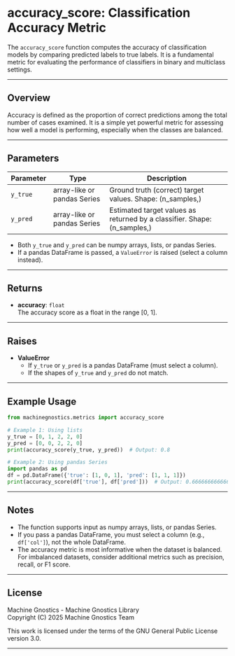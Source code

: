 # accuracy_score: Classification Accuracy Metric

The `accuracy_score` function computes the accuracy of classification models by comparing predicted labels to true labels. It is a fundamental metric for evaluating the performance of classifiers in binary and multiclass settings.

---

## Overview

Accuracy is defined as the proportion of correct predictions among the total number of cases examined. It is a simple yet powerful metric for assessing how well a model is performing, especially when the classes are balanced.

---

## Parameters

| Parameter | Type                | Description                                                                 |
|-----------|---------------------|-----------------------------------------------------------------------------|
| `y_true`  | array-like or pandas Series | Ground truth (correct) target values. Shape: (n_samples,)           |
| `y_pred`  | array-like or pandas Series | Estimated target values as returned by a classifier. Shape: (n_samples,) |

- Both `y_true` and `y_pred` can be numpy arrays, lists, or pandas Series.  
- If a pandas DataFrame is passed, a `ValueError` is raised (select a column instead).

---

## Returns

- **accuracy**: `float`  
  The accuracy score as a float in the range [0, 1].

---

## Raises

- **ValueError**  
  - If `y_true` or `y_pred` is a pandas DataFrame (must select a column).
  - If the shapes of `y_true` and `y_pred` do not match.

---

## Example Usage

```python
from machinegnostics.metrics import accuracy_score

# Example 1: Using lists
y_true = [0, 1, 2, 2, 0]
y_pred = [0, 0, 2, 2, 0]
print(accuracy_score(y_true, y_pred))  # Output: 0.8

# Example 2: Using pandas Series
import pandas as pd
df = pd.DataFrame({'true': [1, 0, 1], 'pred': [1, 1, 1]})
print(accuracy_score(df['true'], df['pred']))  # Output: 0.6666666666666666
```

---

## Notes

- The function supports input as numpy arrays, lists, or pandas Series.
- If you pass a pandas DataFrame, you must select a column (e.g., `df['col']`), not the whole DataFrame.
- The accuracy metric is most informative when the dataset is balanced. For imbalanced datasets, consider additional metrics such as precision, recall, or F1 score.

---

## License

Machine Gnostics - Machine Gnostics Library  
Copyright (C) 2025  Machine Gnostics Team

This work is licensed under the terms of the GNU General Public License version 3.0.

---